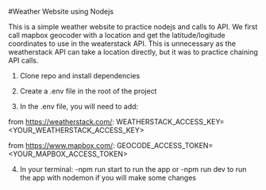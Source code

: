 #Weather Website using Nodejs

This is a simple weather website to practice nodejs and calls to API. We first call mapbox geocoder with a location and get the latitude/logitude coordinates to use in the weaterstack API. This is unnecessary as the weatherstack API can take a location directly, but it was to practice chaining API calls.

1. Clone repo and install dependencies

2. Create a .env file in the root of the project

3. In the .env file, you will need to add:

from https://weatherstack.com/:
WEATHERSTACK_ACCESS_KEY=<YOUR_WEATHERSTACK_ACCESS_KEY>

from https://www.mapbox.com/:
GEOCODE_ACCESS_TOKEN=<YOUR_MAPBOX_ACCESS_TOKEN>

4. In your terminal: 
   -npm run start to run the app 
    or
   -npm run dev to run the app with nodemon if you will make some changes
